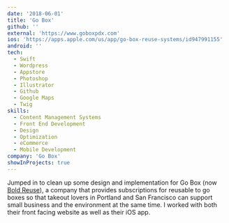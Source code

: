 ```yaml
---
date: '2018-06-01'
title: 'Go Box'
github: ''
external: 'https://www.goboxpdx.com'
ios: 'https://apps.apple.com/us/app/go-box-reuse-systems/id947991155'
android: ''
tech:
  - Swift
  - Wordpress
  - Appstore
  - Photoshop
  - Illustrator
  - Github
  - Google Maps
  - Twig
skills:
  - Content Management Systems
  - Front End Development
  - Design
  - Optimization
  - eCommerce
  - Mobile Development
company: 'Go Box'
showInProjects: true
---
```


Jumped in to clean up some design and implementation for Go Box (now [Bold Reuse](https://www.boldreuse.com/go-box-relaunches-as-bold-reuse-and-expands-to-new-markets/)), a company that provides subscriptions for reusable to go boxes so that takeout lovers in Portland and San Francisco can support small business and the environment at the same time. I worked with both their front facing website as well as their iOS app.
